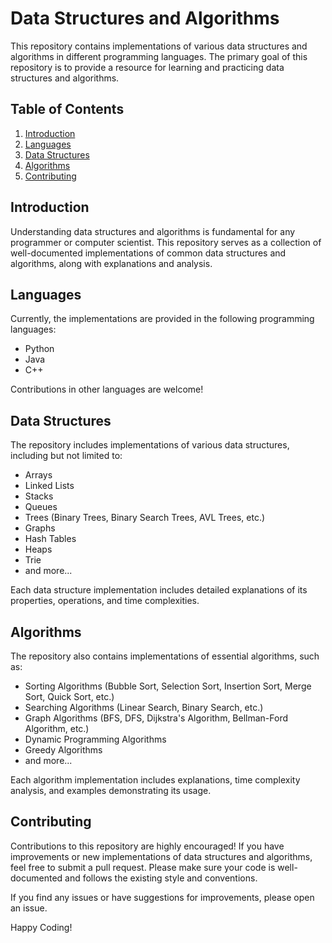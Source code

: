 # Data Structures and Algorithms

This repository contains implementations of various data structures and algorithms in different programming languages. The primary goal of this repository is to provide a resource for learning and practicing data structures and algorithms.

## Table of Contents

1. [Introduction](#introduction)
2. [Languages](#languages)
3. [Data Structures](#data-structures)
4. [Algorithms](#algorithms)
5. [Contributing](#contributing)

## Introduction

Understanding data structures and algorithms is fundamental for any programmer or computer scientist. This repository serves as a collection of well-documented implementations of common data structures and algorithms, along with explanations and analysis.

## Languages

Currently, the implementations are provided in the following programming languages:

- Python
- Java
- C++

Contributions in other languages are welcome!

## Data Structures

The repository includes implementations of various data structures, including but not limited to:

- Arrays
- Linked Lists
- Stacks
- Queues
- Trees (Binary Trees, Binary Search Trees, AVL Trees, etc.)
- Graphs
- Hash Tables
- Heaps
- Trie
- and more...

Each data structure implementation includes detailed explanations of its properties, operations, and time complexities.

## Algorithms

The repository also contains implementations of essential algorithms, such as:

- Sorting Algorithms (Bubble Sort, Selection Sort, Insertion Sort, Merge Sort, Quick Sort, etc.)
- Searching Algorithms (Linear Search, Binary Search, etc.)
- Graph Algorithms (BFS, DFS, Dijkstra's Algorithm, Bellman-Ford Algorithm, etc.)
- Dynamic Programming Algorithms
- Greedy Algorithms
- and more...

Each algorithm implementation includes explanations, time complexity analysis, and examples demonstrating its usage.

## Contributing

Contributions to this repository are highly encouraged! If you have improvements or new implementations of data structures and algorithms, feel free to submit a pull request. Please make sure your code is well-documented and follows the existing style and conventions.

If you find any issues or have suggestions for improvements, please open an issue.

Happy Coding!

